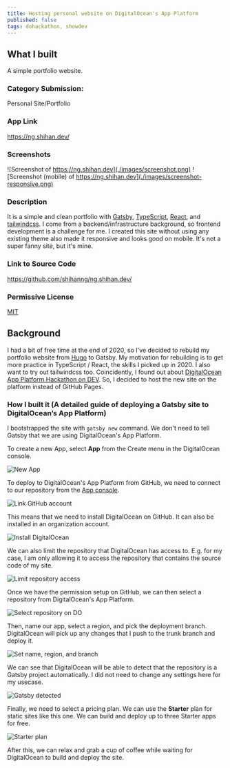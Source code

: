 ```yaml
---
title: Hosting personal website on DigitalOcean's App Platform
published: false
tags: dohackathon, showdev
---
```


## What I built

A simple portfolio website.

### Category Submission:

Personal Site/Portfolio

### App Link

<https://ng.shihan.dev/>

### Screenshots

![Screenshot of https://ng.shihan.dev](./images/screenshot.png)
![Screenshot (mobile) of https://ng.shihan.dev](./images/screenshot-responsive.png)

### Description

It is a simple and clean portfolio with [Gatsby](https://www.gatsbyjs.com/), [TypeScript](https://www.typescriptlang.org/), [React](https://reactjs.org/), and [tailwindcss](https://tailwindcss.com/). I come from a backend/infrastructure background, so frontend development is a challenge for me. I created this site without using any existing theme also made it responsive and looks good on mobile. It's not a super fanny site, but it's mine.

### Link to Source Code

<https://github.com/shihanng/ng.shihan.dev/>

### Permissive License

[MIT](https://github.com/shihanng/ng.shihan.dev/blob/trunk/LICENSE)

## Background

I had a bit of free time at the end of 2020, so I've decided to rebuild my portfolio website from [Hugo](https://gohugo.io/) to Gatsby. My motivation for rebuilding is to get more practice in TypeScript / React, the skills I picked up in 2020. I also want to try out tailwindcss too. Coincidently, I found out about [DigitalOcean App Platform Hackathon on DEV](https://dev.to/devteam/announcing-the-digitalocean-app-platform-hackathon-on-dev-2i1k). So, I decided to host the new site on the platform instead of GitHub Pages.

### How I built it (A detailed guide of deploying a Gatsby site to DigitalOcean’s App Platform)

I bootstrapped the site with `gatsby new` command. We don't need to tell Gatsby that we are using DigitalOcean's App Platform.

To create a new App, select **App** from the Create menu in the DigitalOcean console.

![New App](./images/menu.png)

To deploy to DigitalOcean's App Platform from GitHub, we need to connect to our repository from the [App console](https://cloud.digitalocean.com/apps/).

![Link GitHub account](./images/link-gh.png)

This means that we need to install DigitalOcean on GitHub. It can also be installed in an organization account.

![Install DigitalOcean](./images/install-do-gh.png)

We can also limit the repository that DigitalOcean has access to. E.g. for my case, I am only allowing it to access the repository that contains the source code of my site.

![Limit repository access](./images/limit-repo.png)

Once we have the permission setup on GitHub, we can then select a repository from DigitalOcean's App Platform.

![Select repository on DO](./images/select-repo.png)

Then, name our app, select a region, and pick the deployment branch. DigitalOcean will pick up any changes that I push to the trunk branch and deploy it.

![Set name, region, and branch](./images/name-region-branch.png)

We can see that DigitalOcean will be able to detect that the repository is a Gatsby project automatically. I did not need to change any settings here for my usecase.

![Gatsby detected](./images/gatsby.png)

Finally, we need to select a pricing plan. We can use the **Starter** plan for static sites like this one. We can build and deploy up to three Starter apps for free.

![Starter plan](./images/plan.png)

After this, we can relax and grab a cup of coffee while waiting for DigitalOcean to build and deploy the site.
